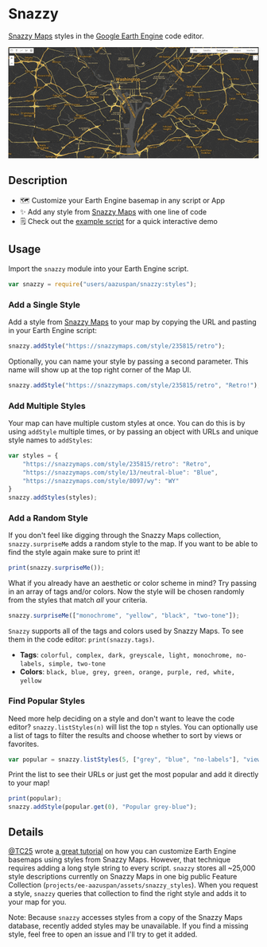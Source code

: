 # Snazzy

[Snazzy Maps](https://snazzymaps.com) styles in the [Google Earth Engine](https://earthengine.google.com/) code editor.

![Snazzy basemap demo](assets/snazzy_demo.gif)

## Description

- 🗺️ Customize your Earth Engine basemap in any script or App
- ✨ Add any style from [Snazzy Maps](https://snazzymaps.com) with one line of code
- 🗒️ Check out the [example script](https://code.earthengine.google.com/5a41798d5c3126f0ee726aa7c52ba80d) for a quick interactive demo

## Usage

Import the `snazzy` module into your Earth Engine script.

```javascript
var snazzy = require("users/aazuspan/snazzy:styles");
```

### Add a Single Style
Add a style from [Snazzy Maps](https://snazzymaps.com/explore) to your map by copying the URL and pasting in your Earth Engine script:

```javascript
snazzy.addStyle("https://snazzymaps.com/style/235815/retro");
```

Optionally, you can name your style by passing a second parameter. This name will show up at the top right corner of the Map UI.

```javascript
snazzy.addStyle("https://snazzymaps.com/style/235815/retro", "Retro!");
```

### Add Multiple Styles

Your map can have multiple custom styles at once. You can do this is by using `addStyle` multiple times, or by passing an object with URLs and unique style names to `addStyles`:

```javascript
var styles = {
    "https://snazzymaps.com/style/235815/retro": "Retro",
    "https://snazzymaps.com/style/13/neutral-blue": "Blue",
    "https://snazzymaps.com/style/8097/wy": "WY"
}
snazzy.addStyles(styles);
```

### Add a Random Style

If you don't feel like digging through the Snazzy Maps collection, `snazzy.surpriseMe` adds a random style to the map. If you want to be able to find the style again make sure to print it!

```javascript
print(snazzy.surpriseMe());
```

What if you already have an aesthetic or color scheme in mind? Try passing in an array of tags and/or colors. Now the style will be chosen randomly from the styles that match *all* your criteria.

```javascript
snazzy.surpriseMe(["monochrome", "yellow", "black", "two-tone"]);
```

`Snazzy` supports all of the tags and colors used by Snazzy Maps. To see them in the code editor: `print(snazzy.tags)`.

- **Tags**: `colorful, complex, dark, greyscale, light, monochrome, no-labels, simple, two-tone`
- **Colors**: `black, blue, grey, green, orange, purple, red, white, yellow`

### Find Popular Styles

Need more help deciding on a style and don't want to leave the code editor? `snazzy.listStyles(n)` will list the top `n` styles. You can optionally use a list of tags to filter the results and choose whether to sort by views or favorites.

```javascript
var popular = snazzy.listStyles(5, ["grey", "blue", "no-labels"], "views");
```

Print the list to see their URLs or just get the most popular and add it directly to your map!

```javascript
print(popular);
snazzy.addStyle(popular.get(0), "Popular grey-blue");
```

## Details

[@TC25](https://github.com/TC25) wrote [a great tutorial](https://developers.google.com/earth-engine/tutorials/community/customizing-base-map-styles) on how you can customize Earth Engine basemaps using styles from Snazzy Maps. However, that technique requires adding a long style string to every script. `snazzy` stores all ~25,000 style descriptions currently on Snazzy Maps in one big public Feature Collection (`projects/ee-aazuspan/assets/snazzy_styles`). When you request a style, `snazzy` queries that collection to find the right style and adds it to your map for you.

Note: Because `snazzy` accesses styles from a copy of the Snazzy Maps database, recently added styles may be unavailable. If you find a missing style, feel free to open an issue and I'll try to get it added.
